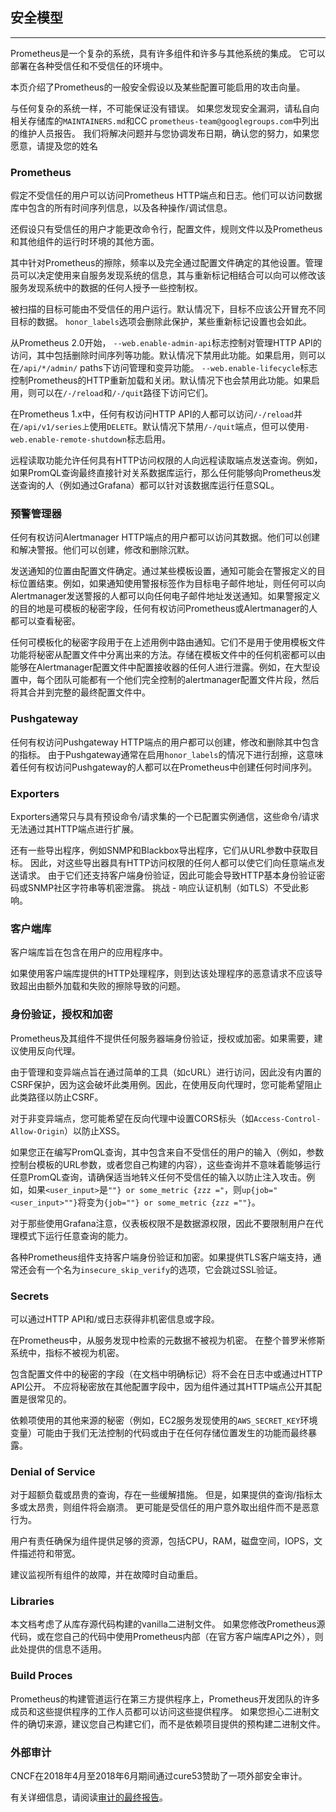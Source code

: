 ## 安全模型
---
Prometheus是一个复杂的系统，具有许多组件和许多与其他系统的集成。 它可以部署在各种受信任和不受信任的环境中。

本页介绍了Prometheus的一般安全假设以及某些配置可能启用的攻击向量。

与任何复杂的系统一样，不可能保证没有错误。 如果您发现安全漏洞，请私自向相关存储库的`MAINTAINERS.md`和CC `prometheus-team@googlegroups.com`中列出的维护人员报告。 我们将解决问题并与您协调发布日期，确认您的努力，如果您愿意，请提及您的姓名

### Prometheus
假定不受信任的用户可以访问Prometheus HTTP端点和日志。他们可以访问数据库中包含的所有时间序列信息，以及各种操作/调试信息。

还假设只有受信任的用户才能更改命令行，配置文件，规则文件以及Prometheus和其他组件的运行时环境的其他方面。

其中针对Prometheus的擦除，频率以及完全通过配置文件确定的其他设置。管理员可以决定使用来自服务发现系统的信息，其与重新标记相结合可以向可以修改该服务发现系统中的数据的任何人授予一些控制权。

被扫描的目标可能由不受信任的用户运行。默认情况下，目标不应该公开冒充不同目标的数据。 `honor_labels`选项会删除此保护，某些重新标记设置也会如此。

从Prometheus 2.0开始， `--web.enable-admin-api`标志控制对管理HTTP API的访问，其中包括删除时间序列等功能。默认情况下禁用此功能。如果启用，则可以在`/api/*/admin/` paths下访问管理和变异功能。 `--web.enable-lifecycle`标志控制Prometheus的HTTP重新加载和关闭。默认情况下也会禁用此功能。如果启用，则可以在`/-/reload`和`/-/quit`路径下访问它们。

在Prometheus 1.x中，任何有权访问HTTP API的人都可以访问`/-/reload`并在`/api/v1/series上`使用`DELETE`。默认情况下禁用`/-/quit`端点，但可以使用`-web.enable-remote-shutdown`标志启用。

远程读取功能允许任何具有HTTP访问权限的人向远程读取端点发送查询。例如，如果PromQL查询最终直接针对关系数据库运行，那么任何能够向Prometheus发送查询的人（例如通过Grafana）都可以针对该数据库运行任意SQL。

### 预警管理器
任何有权访问Alertmanager HTTP端点的用户都可以访问其数据。他们可以创建和解决警报。他们可以创建，修改和删除沉默。

发送通知的位置由配置文件确定。通过某些模板设置，通知可能会在警报定义的目标位置结束。例如，如果通知使用警报标签作为目标电子邮件地址，则任何可以向Alertmanager发送警报的人都可以向任何电子邮件地址发送通知。如果警报定义的目的地是可模板的秘密字段，任何有权访问Prometheus或Alertmanager的人都可以查看秘密。

任何可模板化的秘密字段用于在上述用例中路由通知。它们不是用于使用模板文件功能将秘密从配置文件中分离出来的方法。存储在模板文件中的任何机密都可以由能够在Alertmanager配置文件中配置接收器的任何人进行泄露。例如，在大型设置中，每个团队可能都有一个他们完全控制的alertmanager配置文件片段，然后将其合并到完整的最终配置文件中。

### Pushgateway
任何有权访问Pushgateway HTTP端点的用户都可以创建，修改和删除其中包含的指标。 由于Pushgateway通常在启用`honor_labels`的情况下进行刮擦，这意味着任何有权访问Pushgateway的人都可以在Prometheus中创建任何时间序列。

### Exporters
Exporters通常只与具有预设命令/请求集的一个已配置实例通信，这些命令/请求无法通过其HTTP端点进行扩展。

还有一些导出程序，例如SNMP和Blackbox导出程序，它们从URL参数中获取目标。 因此，对这些导出器具有HTTP访问权限的任何人都可以使它们向任意端点发送请求。 由于它们还支持客户端身份验证，因此可能会导致HTTP基本身份验证密码或SNMP社区字符串等机密泄露。 挑战 - 响应认证机制（如TLS）不受此影响。

### 客户端库
客户端库旨在包含在用户的应用程序中。

如果使用客户端库提供的HTTP处理程序，则到达该处理程序的恶意请求不应该导致超出由额外加载和失败的擦除导致的问题。

### 身份验证，授权和加密
Prometheus及其组件不提供任何服务器端身份验证，授权或加密。如果需要，建议使用反向代理。

由于管理和变异端点旨在通过简单的工具（如cURL）进行访问，因此没有内置的CSRF保护，因为这会破坏此类用例。因此，在使用反向代理时，您可能希望阻止此类路径以防止CSRF。

对于非变异端点，您可能希望在反向代理中设置CORS标头（如`Access-Control-Allow-Origin`）以防止XSS。

如果您正在编写PromQL查询，其中包含来自不受信任的用户的输入（例如，参数控制台模板的URL参数，或者您自己构建的内容），这些查询并不意味着能够运行任意PromQL查询，请确保适当地转义任何不受信任的输入以防止注入攻击。例如，如果`<user_input>`是`""} or some_metric {zzz ="`，则`up{job="<user_input>""}`将变为`{job=""} or some_metric {zzz =""}`。

对于那些使用Grafana注意，仪表板权限不是数据源权限，因此不要限制用户在代理模式下运行任意查询的能力。

各种Prometheus组件支持客户端身份验证和加密。如果提供TLS客户端支持，通常还会有一个名为`insecure_skip_verify`的选项，它会跳过SSL验证。

### Secrets
可以通过HTTP API和/或日志获得非机密信息或字段。

在Prometheus中，从服务发现中检索的元数据不被视为机密。 在整个普罗米修斯系统中，指标不被视为机密。

包含配置文件中的秘密的字段（在文档中明确标记）将不会在日志中或通过HTTP API公开。 不应将秘密放在其他配置字段中，因为组件通过其HTTP端点公开其配置是很常见的。

依赖项使用的其他来源的秘密（例如，EC2服务发现使用的`AWS_SECRET_KEY`环境变量）可能由于我们无法控制的代码或由于在任何存储位置发生的功能而最终暴露。

### Denial of Service
对于超额负载或昂贵的查询，存在一些缓解措施。 但是，如果提供的查询/指标太多或太昂贵，则组件将会崩溃。 更可能是受信任的用户意外取出组件而不是恶意行为。

用户有责任确保为组件提供足够的资源，包括CPU，RAM，磁盘空间，IOPS，文件描述符和带宽。

建议监视所有组件的故障，并在故障时自动重启。

### Libraries
本文档考虑了从库存源代码构建的vanilla二进制文件。 如果您修改Prometheus源代码，或在您自己的代码中使用Prometheus内部（在官方客户端库API之外），则此处提供的信息不适用。

### Build Proces
Prometheus的构建管道运行在第三方提供程序上，Prometheus开发团队的许多成员和这些提供程序的工作人员都可以访问这些提供程序。 如果您担心二进制文件的确切来源，建议您自己构建它们，而不是依赖项目提供的预构建二进制文件。

### 外部审计
CNCF在2018年4月至2018年6月期间通过cure53赞助了一项外部安全审计。

有关详细信息，请阅读[审计的最终报告](https://prometheus.io/assets/downloads/2018-06-11--cure53_security_audit.pdf)。
